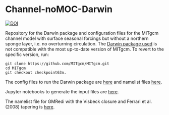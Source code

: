 # Channel-noMOC-Darwin

[![DOI](https://zenodo.org/badge/194902741.svg)](https://zenodo.org/badge/latestdoi/194902741)

Repository for the Darwin package and configuration files for the MITgcm channel model with surface seasonal forcings but without a northern sponge layer, i.e. no overturning circulation.
The [Darwin package used](/pkg/darwin) is not compatible with the most up-to-date version of MITgcm. To revert to the specific version, run:

`git clone https://github.com/MITgcm/MITgcm.git`  
`cd MITgcm`  
`git checkout checkpoint63n.`  

The config files to run the Darwin package are [here](/Darwin-config/code) and namelist files [here](/Darwin-config/run_proper_phase/run).

Jupyter notebooks to generate the input files are [here](/Darwin-config/notebooks).

The namelist file for GMRedi with the Visbeck closure and Ferrari et al. (2008) tapering is [here](/Darwin-config/GM-configs).
